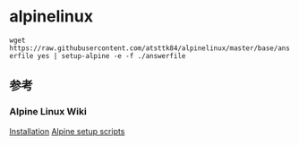 # alpinelinux

`
wget https://raw.githubusercontent.com/atsttk84/alpinelinux/master/base/anserfile
yes | setup-alpine -e -f ./answerfile
`

## 参考
### Alpine Linux Wiki
[Installation](https://wiki.alpinelinux.org/wiki/Installation "Installation")
[Alpine setup scripts](https://wiki.alpinelinux.org/wiki/Alpine_setup_scripts "Alpine setup scripts")

